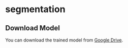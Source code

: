 # segmentation
## Download Model

You can download the trained model from [Google Drive](https://drive.google.com/file/d/1cVa9hNetMAQZyQUUoVM5y9AA4yjM048K/view?usp=sharing).

